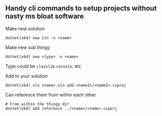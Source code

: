 ## Handy cli commands to setup projects without nasty ms bloat software

Make new solution
```
dotnet(x64) new sln -n <name>
```

Make new sub thingy
```
dotnet(x64) new <type> -n <name>
```
Type could be `classlib` `console`, etc

Add to your solution
```
dotnet(x64) sln <name>.sln add <name2>/<name2>.csproj
```

Can reference them from within each other
```
# From within the thingy dir
dotnet(x64) add reference ../<name>/<name>.csporj
```

